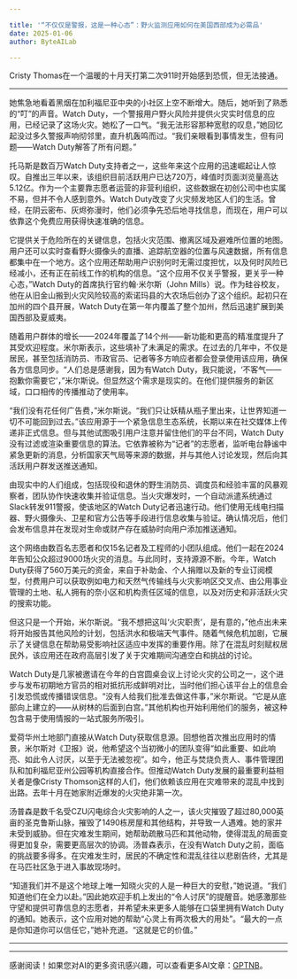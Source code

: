 ```yaml
---

title: '“不仅仅是警报，这是一种心态”：野火监测应用如何在美国西部成为必需品'
date: 2025-01-06
author: ByteAILab

---
```


Cristy Thomas在一个温暖的十月天打第二次911时开始感到恐慌，但无法接通。

---
她焦急地看着黑烟在加利福尼亚中央的小社区上空不断增大。随后，她听到了熟悉的“叮”的声音。Watch Duty，一个警报用户野火风险并提供火灾实时信息的应用，已经记录了这场火灾。她松了一口气。“我无法形容那种宽慰的叹息，”她回忆起没过多久警报声响彻邻里，直升机轰鸣而过。“我们亲眼看到事情发生，但有问题——Watch Duty解答了所有问题。”

托马斯是数百万Watch Duty支持者之一，这些年来这个应用的迅速崛起让人惊叹。自推出三年以来，该组织目前活跃用户已达720万，峰值时页面浏览量高达5.12亿。作为一个主要靠志愿者运营的非营利组织，这些数据在初创公司中也实属不易，但并不令人感到意外。Watch Duty改变了火灾频发地区人们的生活。曾经，在阴云密布、灰烬弥漫时，他们必须争先恐后地寻找信息，而现在，用户可以依靠这个免费应用获得快速准确的信息。

它提供关于危险所在的关键信息，包括火灾范围、撤离区域及避难所位置的地图。用户还可以实时查看野火摄像头的直播、追踪航空器的位置与风速数据，所有信息都集中在一个地方。这个应用还帮助用户识别何时无需过度担忧，以及何时风险已经减小，还有正在前线工作的机构的信息。“这个应用不仅关乎警报，更关乎一种心态，”Watch Duty的首席执行官约翰·米尔斯（John Mills）说。作为硅谷校友，他在从旧金山搬到火灾风险较高的索诺玛县的大农场后创办了这个组织。起初只在加州的四个县开展，Watch Duty在第一年内覆盖了整个加州，然后迅速扩展到美国西部及夏威夷。

随着用户群体的增长——2024年覆盖了14个州——新功能和更高的精准度提升了其受欢迎程度。米尔斯表示，这些填补了未满足的需求。在过去的几年中，不仅是居民，甚至包括消防员、市政官员、记者等多方响应者都会登录使用该应用，确保各方信息同步。“人们总是感谢我，因为有Watch Duty，我只能说，‘不客气——抱歉你需要它’，”米尔斯说。但显然这个需求是现实的。在他们提供服务的新区域，口口相传的传播推动了使用率。

“我们没有花任何广告费，”米尔斯说。“我们只让妖精从瓶子里出来，让世界知道一切不可能回到过去。”该应用源于一个紧急信息生态系统，长期以来在社交媒体上传递非正式信息。但与其他试图吸引用户注意并留住他们的平台不同，Watch Duty没有过滤或渲染重要信息的算法。它依靠被称为“记者”的志愿者，监听电台静谧中紧急更新的消息，分析国家天气局等来源的数据，并与其他人讨论发现，然后向其活跃用户群发送推送通知。

由现实中的人们组成，包括现役和退休的野生消防员、调度员和经验丰富的风暴观察者，团队协作快速收集并验证信息。当火灾爆发时，一个自动派遣系统通过Slack转发911警报，使该地区的Watch Duty记者迅速行动。他们使用无线电扫描器、野火摄像头、卫星和官方公告等手段进行信息收集与验证。确认情况后，他们会发布信息并在发现对生命或财产存在威胁时向用户添加推送通知。

这个网络由数百名志愿者和仅15名记者及工程师的小团队组成。他们一起在2024年告知公众超过9000场火灾的消息。与此同时，支持源源不断。今年，Watch Duty获得了560万美元的资金，来自于补助金、个人捐赠以及新的专业订阅模型，付费用户可以获取例如电力和天然气传输线与火灾影响区交叉点、由公用事业管理的土地、私人拥有的奈小区和机构责任区域的信息，以及对历史和非活跃火灾的搜索功能。

但这只是一个开始，米尔斯说。“我不想把这叫‘火灾职责’，是有意的，”他点出未来将开始报告其他风险的计划，包括洪水和极端天气事件。随着气候危机加剧，它展示了关键信息在帮助易受影响社区适应中发挥的重要作用。除了在混乱时刻赋权居民外，该应用还在政府高层引发了关于灾难期间沟通空白和挑战的讨论。

Watch Duty是几家被邀请在今年的白宫圆桌会议上讨论火灾的公司之一，这个进步与发布初期地方官员的相对抵抗形成鲜明对比，当时他们担心该平台上的信息会引发恐慌或传播错误信息。“没有人给我们批准去做这件事，”米尔斯说。“它是从底部向上建立的——从树林的后面到白宫。”其他机构也开始利用他们的服务，被这种包含易于使用情报的一站式服务所吸引。

爱荷华州土地部门直接从Watch Duty获取信息源。回想他首次推出应用时的情景，米尔斯对《卫报》说，他希望这个当初微小的团队变得“如此重要、如此响亮、如此令人讨厌，以至于无法被忽视”。如今，他正与焚烧负责人、事件管理团队和加利福尼亚州公园等机构直接合作。但推动Watch Duty发展的最重要利益相关者是像Cristy Thomson这样的人们，他们依赖该应用在灾难带来的混乱中找到出路。去年十月在她家附近爆发的火灾绝非第一次。

汤普森是数千名受CZU闪电综合火灾影响的人之一，该火灾摧毁了超过80,000英亩的圣克鲁斯山脉，摧毁了1490栋房屋和其他结构，并导致一人遇难。她的家并未受到威胁。但在灾难发生期间，她帮助疏散马匹和其他动物，使得混乱的局面变得更加复杂，需要更高层次的协调。汤普森表示，在没有Watch Duty之前，面临的挑战要多得多。在灾难发生时，居民的不确定性和混乱往往以悲剧告终，尤其是在马匹社区急于进入事故现场时。

“知道我们并不是这个地球上唯一知晓火灾的人是一种巨大的安慰，”她说道。“我们知道他们在全力以赴。”因此她欢迎手机上发出的“令人讨厌”的提醒音。她感激那些守望和提供可靠信息的志愿者，并希望未来更多人能够在口袋里拥有Watch Duty的通知。她表示，这个应用对她的帮助“心灵上有两次极大的用处”。“最大的一点是你知道你可以信任它，”她补充道。“这就是它的价值。”

---
---
感谢阅读！如果您对AI的更多资讯感兴趣，可以查看更多AI文章：[GPTNB](https://gptnb.com)。